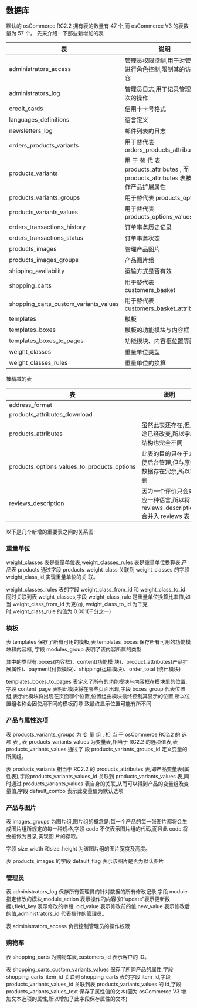 
## 数据库

默认的 osCommerce RC2.2 拥有表的数量有 47 个,而 osCommerce V3 的表数量为 57 个。
先来介绍一下那些新增加的表

| 表 | 说明 |
|---|---|
|  administrators_access | 管理员权限控制,用于对管理员进行角色控制,限制其的访问内容 |
| administrators_log | 管理员日志,用于记录管理员每次的操作 |
| credit_cards | 信用卡卡号格式 |
| languages_definitions | 语言定义 |
| newsletters_log | 邮件列表的日志 |
| orders_products_variants | 用于替代表 orders_products_attributes |
| products_variants | 用 于 替 代 表 products_attributes , 而 products_attributes 表被改用作产品扩展属性 |
| products_variants_groups | 用于替代表 products_options |
| products_variants_values | 用于替代表 products_options_values |
| orders_transactions_history | 订单事务历史记录 |
| orders_transactions_status | 订单事务状态 |
| products_images | 管理产品图片 |
| products_images_groups | 产品图片组 |
| shipping_availability | 运输方式是否有效 |
| shopping_carts | 用于替代表 customers_basket |
| shopping_carts_custom_variants_values | 用于替代表 customers_basket_attributes |
| templates | 模板 |
| templates_boxes | 模板的功能模块与内容框 |
| templates_boxes_to_pages | 功能模块、内容框位置等配置 |
| weight_classes | 重量单位类型 |
| weight_classes_rules | 重量单位的换算 |

被精减的表

| 表 | 说明 |
|---|---|
| address_format |  |
| products_attributes_download |  |
| products_attributes | 虽然此表还存在,但用途已经改变,所以字段结构也完全不同 |
| products_options_values_to_products_options | 此表的目的只在于方便后台管理,但与原始数据存在冗余,所以被删 |
| reviews_description | 因为一个评价只会对应一种语言,所以将 reviews_description 合并入 reviews 表 |

以下是几个新增的重要表之间的关系图:

### 重量单位

weight_classes 表是重量单位表,weight_classes_rules 表是重量单位换算表,产品表 products 通过字段 products_weight_class 关联到 weight_classes 的字段 weight_class_id,实现重量单位的关 联。

weight_classes_rules 表的字段 weight_class_from_id 和 weight_class_to_id 同时关联到表 weight_classes,字段 weight_class_rule 是重量单位换算比率值,如当 weight_class_from_id 为克(g), weight_class_to_id 为千克时,weight_class_rule 的值为 0.001(千分之一)
 
### 模板

表 templates 保存了所有可用的模板,表 templates_boxes 保存所有可用的功能模块和内容框, 字段 modules_group 表明了该内容所属的类型

其中的类型有:boxes(内容框)、content(功能模 块)、product_attributes(产品扩展属性)、payment(付款模块)、shipping(运输模块)、order_total (统计模块)

templates_boxes_to_pages 表定义了所有的功能模块与内容框在模块里的位置,字段 content_page 表明此模块将在哪些页面出现,字段 boxes_group 代表位置组,表示此模块将出现在页面哪个位置,位置组由模块最终控制其显示的位置,所以位置组名称会因使用不同的模板而导 致最终显示位置可能有所不同

### 产品与属性选项

表 products_variants_groups 为 变 量 组 , 相 当 于 osCommerce RC2.2 的 选 项 表 , 表 products_variants_values 为变量表,相当于 RC2.2 的选项值表,表products_variants_values 通过字 段 products_variants_groups_id 定义变量的所属组。

表 products_variants 相当于 RC2.2 的 products_attributes 表,即产品变量表(属性表),字段products_variants_values_id 关联到 products_variants_values 表,同时通过 products_variants_values 表自身的关联,从而可以得到产品的变量组及变量值,字段 default_combo 表示此变量值为默认选项
 

### 产品与图片

表 images_groups 为图片组,图片组的概念是:每一个产品的每一张图片都将会生成图片组所规定的每一种规格,字段 code 不仅表示图片组的代码,而且此 code 将会被做为目录,实现图 片的存取。

字段 size_width 和size_height 为该图片组的图片宽度及高度。

表 products_images 的字段 default_flag 表示该图片是否为默认图片

### 管理员

表 administrators_log 保存所有管理员的针对数据的所有修改记录,字段 module 指定修改的模块,module_action 表示操作的内容(如“update”表示更新数据),field_key 表示修改的字段, old_value 表示修改前的值,new_value 表示修改后的值,administrators_id 代表操作的管理员。

表 administrators_access 负责控制管理员的操作权限

### 购物车

表 shopping_carts 为购物车表,customers_id 表示客户的 ID。

表 shopping_carts_custom_variants_values 保存了所购产品的属性,字段 shopping_carts_item_id 关联到 shopping_carts 表的字段 item_id,字段 products_variants_values_id 关联到表 products_variants_values 的 id,字段 products_variants_values_text 保存了属性值的文本(因为 osCommerce V3 增加文本选项的属性,所以增加了此字段保存属性的文本)
